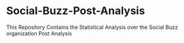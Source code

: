 # Social-Buzz-Post-Analysis
This Repository Contains the Statistical Analysis over the Social Buzz organization Post Analysis
